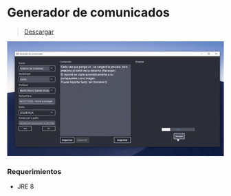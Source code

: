 # Generador de comunicados
> [Descargar](https://github.com/MartinSamanArata2018/comunicado/packages/319976)

![Demo](demo.gif)

### Requerimientos

- JRE 8

